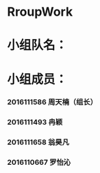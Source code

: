 # RroupWork
# 小组队名：
# 小组成员：
### 2016111586 周天楠（组长）
### 2016111493 冉颖
### 2016111658 翁昊凡 
### 2016110667 罗怡沁

